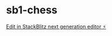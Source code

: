 # sb1-chess

[Edit in StackBlitz next generation editor ⚡️](https://stackblitz.com/~/github.com/DaniGonza4261/sb1-chess)